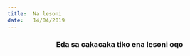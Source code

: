 ```yaml
---
title:  Na lesoni
date:   14/04/2019
---
```


### <center>Eda sa cakacaka tiko ena lesoni oqo</center>